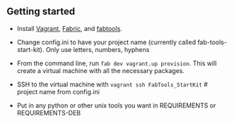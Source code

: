 Getting started
---------------

* Install [Vagrant](http://vagrantup.com),
  [Fabric](http://fabric.readthedocs.org/en/latest/installation.html),
  and [fabtools](http://fabtools.readthedocs.org/en/latest/).

* Change config.ini to have your project name (currently called
  fab-tools-start-kit).  Only use letters, numbers, hyphens

* From the command line, run `fab dev vagrant.up provision`. This will
  create a virtual machine with all the necessary packages.

* SSH to the virtual machine with `vagrant ssh FabTools_StartKit` #
  project name from config.ini

* Put in any python or other unix tools you want in REQUIREMENTS or
  REQUIREMENTS-DEB

